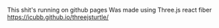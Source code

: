 This shit's running on github pages
Was made using Three.js react fiber
https://icubb.github.io/threejsturtle/